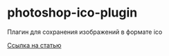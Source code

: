 # photoshop-ico-plugin
Плагин для сохранения изображений в формате ico

[Ссылка на статью](https://nikitakiselev.ru/article/plagin-raboty-s-formatom-ico-dlya-photoshop)
